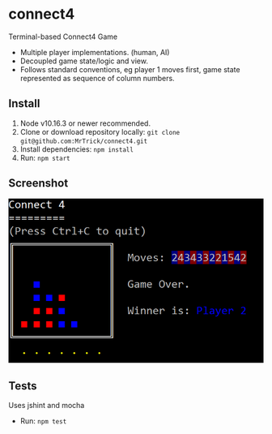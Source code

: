 # connect4
Terminal-based Connect4 Game

 * Multiple player implementations. (human, AI)
 * Decoupled game state/logic and view.
 * Follows standard conventions, eg player 1 moves first, game state represented as sequence of column numbers.
 
## Install

 1. Node v10.16.3 or newer recommended.
 2. Clone or download repository locally: `git clone git@github.com:MrTrick/connect4.git`
 3. Install dependencies: `npm install`
 4. Run: `npm start`
 
## Screenshot
 
 ![Connect4 Screenshot](https://github.com/MrTrick/connect4/blob/master/doc/screenshot.png?raw=true "Connect4 Screenshot")
 
## Tests

Uses jshint and mocha

 * Run: `npm test`

